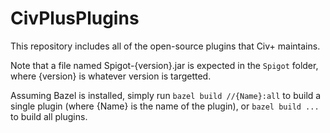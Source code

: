 # CivPlusPlugins
This repository includes all of the open-source plugins that Civ+ maintains.

Note that a file named Spigot-{version}.jar is expected in the `Spigot` folder, where {version} is whatever version is targetted.

Assuming Bazel is installed, simply run `bazel build //{Name}:all` to build a single plugin (where {Name} is the name of the plugin), or `bazel build ...` to build all plugins.
